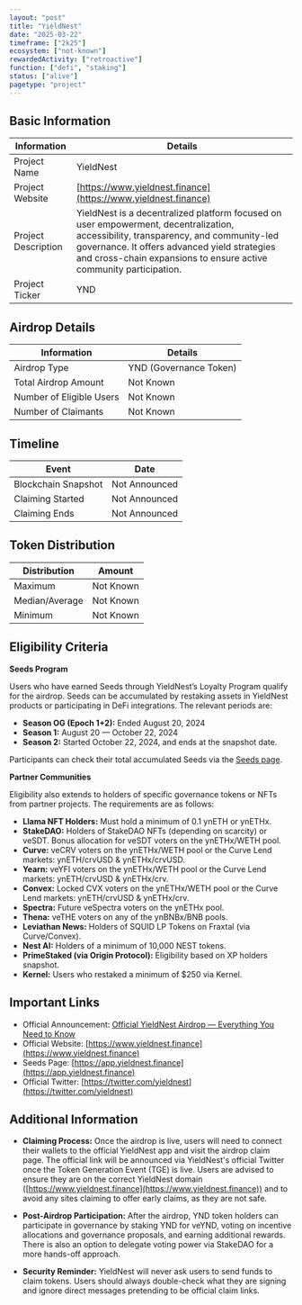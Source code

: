 ```yaml
---
layout: "post"
title: "YieldNest"
date: "2025-03-22"
timeframe: ["2k25"]
ecosystem: ["not-known"]
rewardedActivity: ["retroactive"]
function: ["defi", "staking"]
status: ["alive"]
pagetype: "project"
---
```


## Basic Information

| Information         | Details                                                                                                                                                                                                                                                  |
| ------------------- | -------------------------------------------------------------------------------------------------------------------------------------------------------------------------------------------------------------------------------------------------------- |
| Project Name        | YieldNest                                                                                                                                                                                                                                                |
| Project Website     | [https://www.yieldnest.finance](https://www.yieldnest.finance)                                                                                                                                                                                           |
| Project Description | YieldNest is a decentralized platform focused on user empowerment, decentralization, accessibility, transparency, and community-led governance. It offers advanced yield strategies and cross-chain expansions to ensure active community participation. |
| Project Ticker      | YND                                                                                                                                                                                                                                                      |

## Airdrop Details

| Information              | Details                |
| ------------------------ | ---------------------- |
| Airdrop Type             | YND (Governance Token) |
| Total Airdrop Amount     | Not Known              |
| Number of Eligible Users | Not Known              |
| Number of Claimants      | Not Known              |

## Timeline

| Event               | Date          |
| ------------------- | ------------- |
| Blockchain Snapshot | Not Announced |
| Claiming Started    | Not Announced |
| Claiming Ends       | Not Announced |

## Token Distribution

| Distribution   | Amount    |
| -------------- | --------- |
| Maximum        | Not Known |
| Median/Average | Not Known |
| Minimum        | Not Known |

## Eligibility Criteria

**Seeds Program**

Users who have earned Seeds through YieldNest’s Loyalty Program qualify for the airdrop. Seeds can be accumulated by restaking assets in YieldNest products or participating in DeFi integrations. The relevant periods are:

- **Season OG (Epoch 1+2):** Ended August 20, 2024
- **Season 1:** August 20 — October 22, 2024
- **Season 2:** Started October 22, 2024, and ends at the snapshot date.

Participants can check their total accumulated Seeds via the [Seeds page](https://app.yieldnest.finance).

**Partner Communities**

Eligibility also extends to holders of specific governance tokens or NFTs from partner projects. The requirements are as follows:

- **Llama NFT Holders:** Must hold a minimum of 0.1 ynETH or ynETHx.
- **StakeDAO:** Holders of StakeDAO NFTs (depending on scarcity) or veSDT. Bonus allocation for veSDT voters on the ynETHx/WETH pool.
- **Curve:** veCRV voters on the ynETHx/WETH pool or the Curve Lend markets: ynETH/crvUSD & ynETHx/crvUSD.
- **Yearn:** veYFI voters on the ynETHx/WETH pool or the Curve Lend markets: ynETH/crvUSD & ynETHx/crv.
- **Convex:** Locked CVX voters on the ynETHx/WETH pool or the Curve Lend markets: ynETH/crvUSD & ynETHx/crv.
- **Spectra:** Future veSpectra voters on the ynETHx pool.
- **Thena:** veTHE voters on any of the ynBNBx/BNB pools.
- **Leviathan News:** Holders of SQUID LP Tokens on Fraxtal (via Curve/Convex).
- **Nest AI:** Holders of a minimum of 10,000 NEST tokens.
- **PrimeStaked (via Origin Protocol):** Eligibility based on XP holders snapshot.
- **Kernel:** Users who restaked a minimum of $250 via Kernel.

## Important Links

- Official Announcement: [Official YieldNest Airdrop — Everything You Need to Know](https://medium.com/@yieldnest/official-yieldnest-airdrop-everything-you-need-to-know-fbe0f8f04c60)
- Official Website: [https://www.yieldnest.finance](https://www.yieldnest.finance)
- Seeds Page: [https://app.yieldnest.finance](https://app.yieldnest.finance)
- Official Twitter: [https://twitter.com/yieldnest](https://twitter.com/yieldnest)

## Additional Information

- **Claiming Process:** Once the airdrop is live, users will need to connect their wallets to the official YieldNest app and visit the airdrop claim page. The official link will be announced via YieldNest's official Twitter once the Token Generation Event (TGE) is live. Users are advised to ensure they are on the correct YieldNest domain ([https://www.yieldnest.finance](https://www.yieldnest.finance)) and to avoid any sites claiming to offer early claims, as they are not safe.

- **Post-Airdrop Participation:** After the airdrop, YND token holders can participate in governance by staking YND for veYND, voting on incentive allocations and governance proposals, and earning additional rewards. There is also an option to delegate voting power via StakeDAO for a more hands-off approach.

- **Security Reminder:** YieldNest will never ask users to send funds to claim tokens. Users should always double-check what they are signing and ignore direct messages pretending to be official claim links.